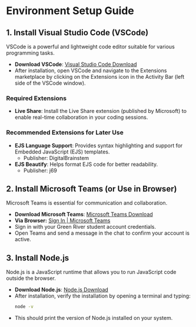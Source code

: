# Environment Setup Guide

## 1. Install Visual Studio Code (VSCode)
VSCode is a powerful and lightweight code editor suitable for various programming tasks.

- **Download VSCode**: [Visual Studio Code Download](https://code.visualstudio.com/)
- After installation, open VSCode and navigate to the Extensions marketplace by clicking on the Extensions icon in the Activity Bar (left side of the VSCode window).

### Required Extensions
- **Live Share**: Install the Live Share extension (published by Microsoft) to enable real-time collaboration in your coding sessions. 

### Recommended Extensions for Later Use
- **EJS Language Support**: Provides syntax highlighting and support for Embedded JavaScript (EJS) templates. 
  - Publisher: DigitalBrainstem
- **EJS Beautify**: Helps format EJS code for better readability.
  - Publisher: j69

## 2. Install Microsoft Teams (or Use in Browser)
Microsoft Teams is essential for communication and collaboration.
- **Download Microsoft Teams**: [Microsoft Teams Download](https://www.microsoft.com/en-us/microsoft-teams/download-app)
- **Via Browser:** [Sign In | Microsoft Teams](https://www.microsoft.com/en-us/microsoft-teams/log-in)
- Sign in with your Green River student account credentials.
- Open Teams and send a message in the chat to confirm your account is active.

## 3. Install Node.js
Node.js is a JavaScript runtime that allows you to run JavaScript code outside the browser.

- **Download Node.js**: [Node.js Download](https://nodejs.org/en)
- After installation, verify the installation by opening a terminal and typing:
  ```bash
  node -v
  ```
- This should print the version of Node.js installed on your system.